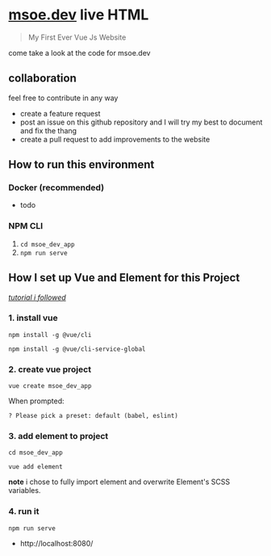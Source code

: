 # [msoe.dev](https://msoe.dev/) live HTML
> My First Ever Vue Js Website

come take a look at the code for msoe.dev

## collaboration

feel free to contribute in any way 

* create a feature request
* post an issue on this github repository and I will try my best to document and fix the thang
* create a pull request to add improvements to the website

## How to run this environment

### Docker (recommended)

* todo

### NPM CLI

1. `cd msoe_dev_app`
2. `npm run serve`

## How I set up Vue and Element for this Project

*[tutorial i followed](https://github.com/ElementUI/vue-cli-plugin-element)*

### 1. install vue

   `npm install -g @vue/cli`

   `npm install -g @vue/cli-service-global`

### 2. create vue project

   `vue create msoe_dev_app`

   When prompted: 

  `? Please pick a preset: default (babel, eslint)`

### 3. add element to project
`cd msoe_dev_app`

`vue add element`

**note** i chose to fully import element and overwrite Element's SCSS variables.

### 4. run it

`npm run serve`
* http://localhost:8080/ 
